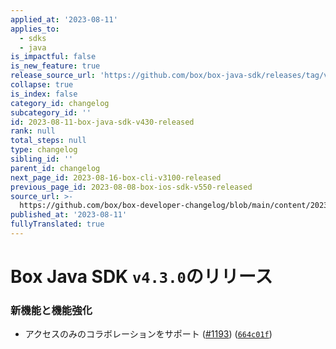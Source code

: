 ```yaml
---
applied_at: '2023-08-11'
applies_to:
  - sdks
  - java
is_impactful: false
is_new_feature: true
release_source_url: 'https://github.com/box/box-java-sdk/releases/tag/v4.3.0'
collapse: true
is_index: false
category_id: changelog
subcategory_id: ''
id: 2023-08-11-box-java-sdk-v430-released
rank: null
total_steps: null
type: changelog
sibling_id: ''
parent_id: changelog
next_page_id: 2023-08-16-box-cli-v3100-released
previous_page_id: 2023-08-08-box-ios-sdk-v550-released
source_url: >-
  https://github.com/box/box-developer-changelog/blob/main/content/2023/08-11-box-java-sdk-v430-released.md
published_at: '2023-08-11'
fullyTranslated: true
---
```

# Box Java SDK `v4.3.0`のリリース

### 新機能と機能強化

* アクセスのみのコラボレーションをサポート ([#1193][1]) ([`664c01f`][2])

[1]: https://github.com/box/box-java-sdk/issues/1193

[2]: https://github.com/box/box-java-sdk/commit/664c01f80ca0647645c60920eb0ef1f9353a619f
